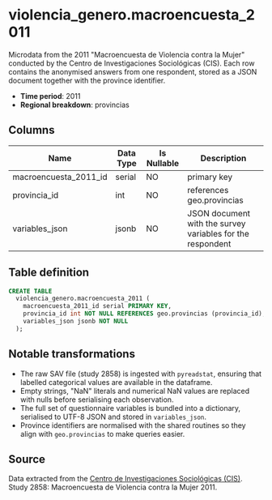 # violencia_genero.macroencuesta_2011

Microdata from the 2011 "Macroencuesta de Violencia contra la Mujer" conducted by the Centro de Investigaciones Sociológicas (CIS). Each row contains the anonymised answers from one respondent, stored as a JSON document together with the province identifier.

- **Time period**: 2011
- **Regional breakdown**: provincias

## Columns

| Name | Data Type | Is Nullable | Description |
| --- | --- | --- | --- |
| macroencuesta_2011_id | serial | NO | primary key |
| provincia_id | int | NO | references geo.provincias |
| variables_json | jsonb | NO | JSON document with the survey variables for the respondent |

## Table definition

```sql
CREATE TABLE
  violencia_genero.macroencuesta_2011 (
    macroencuesta_2011_id serial PRIMARY KEY,
    provincia_id int NOT NULL REFERENCES geo.provincias (provincia_id),
    variables_json jsonb NOT NULL
  );
```

## Notable transformations

- The raw SAV file (study 2858) is ingested with `pyreadstat`, ensuring that labelled categorical values are available in the dataframe.
- Empty strings, "NaN" literals and numerical NaN values are replaced with nulls before serialising each observation.
- The full set of questionnaire variables is bundled into a dictionary, serialised to UTF-8 JSON and stored in `variables_json`.
- Province identifiers are normalised with the shared routines so they align with `geo.provincias` to make queries easier.

## Source
Data extracted from the <a href="https://www.cis.es/detalle-ficha-estudio?origen=estudio&idEstudio=12144" target="_blank">Centro de Investigaciones Sociológicas (CIS)</a>. Study 2858: Macroencuesta de Violencia contra la Mujer 2011.
